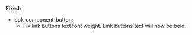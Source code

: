 **Fixed:**

- bpk-component-button:
   - Fix link buttons text font weight. Link buttons text will now be bold.
